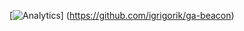 [![Analytics](https://ga-beacon.appspot.com/UA-40969901-7/BeaconsTCE/readme?pixel)]
(https://github.com/igrigorik/ga-beacon)
